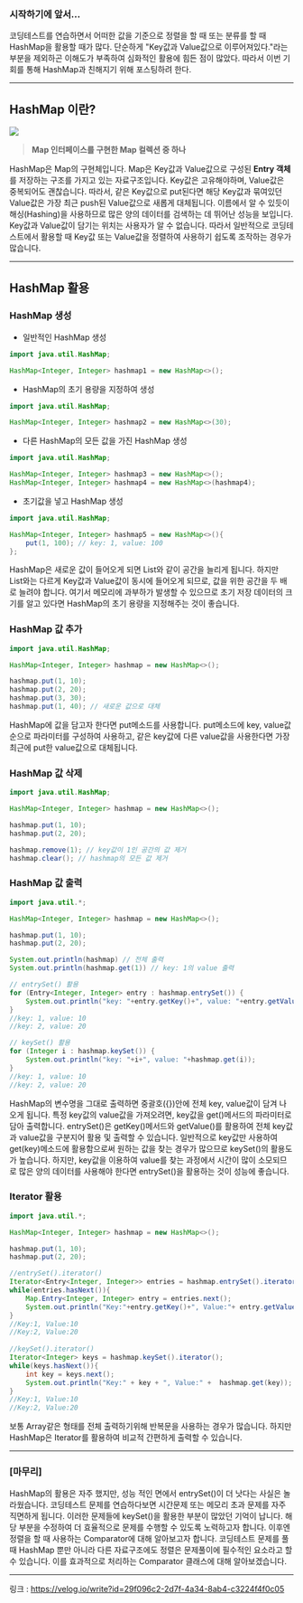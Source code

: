 ### 시작하기에 앞서...
코딩테스트를 연습하면서 어떠한 값을 기준으로 정렬을 할 때 또는 분류를 할 때 HashMap을 활용할 때가 많다. 단순하게 "Key값과 Value값으로 이루어져있다."라는 부분을 제외하곤 이해도가 부족하여 심화적인 활용에 힘든 점이 많았다. 따라서 이번 기회를 통해 HashMap과 친해지기 위해 포스팅하려 한다.

---

## HashMap 이란?
![](https://velog.velcdn.com/images/jjinwo0/post/59a58935-e25b-44a5-8e5d-b350c8119663/image.png)

> **Map 인터페이스를 구현한 Map 컬렉션 중 하나**

HashMap은 Map의 구현체입니다. Map은 Key값과 Value값으로 구성된 **Entry 객체**를 저장하는 구조를 가지고 있는 자료구조입니다. Key값은 고유해야하며, Value값은 중복되어도 괜찮습니다. 따라서, 같은 Key값으로 put된다면 해당 Key값과 묶여있던 Value값은 가장 최근 push된 Value값으로 새롭게 대체됩니다. 이름에서 알 수 있듯이 해싱(Hashing)을 사용하므로 많은 양의 데이터를 검색하는 데 뛰어난 성능을 보입니다. Key값과 Value값이 담기는 위치는 사용자가 알 수 없습니다. 따라서 일반적으로 코딩테스트에서 활용할 때 Key값 또는 Value값을 정렬하여 사용하기 쉽도록 조작하는 경우가 많습니다.

---

## HashMap 활용

### HashMap 생성
- 일반적인 HashMap 생성
``` java
import java.util.HashMap;

HashMap<Integer, Integer> hashmap1 = new HashMap<>();
```

- HashMap의 초기 용량을 지정하여 생성
``` java
import java.util.HashMap;

HashMap<Integer, Integer> hashmap2 = new HashMap<>(30);
```

- 다른 HashMap의 모든 값을 가진 HashMap 생성
``` java
import java.util.HashMap;

HashMap<Integer, Integer> hashmap3 = new HashMap<>();
HashMap<Integer, Integer> hashmap4 = new HashMap<>(hashmap4);
```

- 초기값을 넣고 HashMap 생성
``` java
import java.util.HashMap;

HashMap<Integer, Integer> hashmap5 = new HashMap<>(){
	put(1, 100); // key: 1, value: 100
};
```
HashMap은 새로운 값이 들어오게 되면 List와 같이 공간을 늘리게 됩니다. 하지만 List와는 다르게 Key값과 Value값이 동시에 들어오게 되므로, 값을 위한 공간을 두 배로 늘려야 합니다. 여기서 메모리에 과부하가 발생할 수 있으므로 초기 저장 데이터의 크기를 알고 있다면 HashMap의 초기 용량을 지정해주는 것이 좋습니다.

### HashMap 값 추가
``` java
import java.util.HashMap;

HashMap<Integer, Integer> hashmap = new HashMap<>();

hashmap.put(1, 10);
hashmap.put(2, 20);
hashmap.put(3, 30);
hashmap.put(1, 40); // 새로운 값으로 대체
```
HashMap에 값을 담고자 한다면 put메소드를 사용합니다. put메소드에 key, value값 순으로 파라미터를 구성하여 사용하고, 같은 key값에 다른 value값을 사용한다면 가장 최근에 put한 value값으로 대체됩니다.

### HashMap 값 삭제
``` java
import java.util.HashMap;

HashMap<Integer, Integer> hashmap = new HashMap<>();

hashmap.put(1, 10);
hashmap.put(2, 20);

hashmap.remove(1); // key값이 1인 공간의 값 제거
hashmap.clear(); // hashmap의 모든 값 제거
```

### HashMap 값 출력
``` java
import java.util.*;

HashMap<Integer, Integer> hashmap = new HashMap<>();

hashmap.put(1, 10);
hashmap.put(2, 20);

System.out.println(hashmap) // 전체 출력
System.out.println(hashmap.get(1)) // key: 1의 value 출력

// entrySet() 활용
for (Entry<Integer, Integer> entry : hashmap.entrySet()) {
    System.out.println("key: "+entry.getKey()+", value: "+entry.getValue());
}
//key: 1, value: 10
//key: 2, value: 20

// keySet() 활용
for (Integer i : hashmap.keySet()) {
	System.out.println("key: "+i+", value: "+hashmap.get(i));
}
//key: 1, value: 10
//key: 2, value: 20
```
HashMap의 변수명을 그대로 출력하면 중괄호({})안에 전체 key, value값이 담겨 나오게 됩니다.
특정 key값의 value값을 가져오려면, key값을 get()메서드의 파라미터로 담아 출력합니다.
entrySet()은 getKey()메서드와 getValue()를 활용하여 전체 key값과 value값을 구분지어 활용 및 출력할 수 있습니다.
일반적으로 key값만 사용하여 get(key)메소드에 활용함으로써 원하는 값을 찾는 경우가 많으므로 keySet()의 활용도가 높습니다. 하지만, key값을 이용하여 value를 찾는 과정에서 시간이 많이 소모되므로 많은 양의 데이터를 사용해야 한다면 entrySet()을 활용하는 것이 성능에 좋습니다.

### Iterator 활용
```java
import java.util.*;

HashMap<Integer, Integer> hashmap = new HashMap<>();

hashmap.put(1, 10);
hashmap.put(2, 20);

//entrySet().iterator()
Iterator<Entry<Integer, Integer>> entries = hashmap.entrySet().iterator();
while(entries.hasNext()){
    Map.Entry<Integer, Integer> entry = entries.next();
    System.out.println("Key:"+entry.getKey()+", Value:"+ entry.getValue());
}
//Key:1, Value:10
//Key:2, Value:20
		
//keySet().iterator()
Iterator<Integer> keys = hashmap.keySet().iterator();
while(keys.hasNext()){
    int key = keys.next();
    System.out.println("Key:" + key + ", Value:" +  hashmap.get(key));
}
//Key:1, Value:10
//Key:2, Value:20
```
보통 Array같은 형태를 전체 출력하기위해 반복문을 사용하는 경우가 많습니다. 하지만 HashMap은 Iterator를 활용하여 비교적 간편하게 출력할 수 있습니다.

---

### [마무리]
HashMap의 활용은 자주 했지만, 성능 적인 면에서 entrySet()이 더 낫다는 사실은 놀라웠습니다. 코딩테스트 문제를 연습하다보면 시간문제 또는 메모리 초과 문제를 자주 직면하게 됩니다. 이러한 문제들에 keySet()을 활용한 부분이 많았던 기억이 납니다. 해당 부분을 수정하여 더 효율적으로 문제를 수행할 수 있도록 노력하고자 합니다.
이후엔 정렬을 할 때 사용하는 Comparator에 대해 알아보고자 합니다.
코딩테스트 문제를 풀 때 HashMap 뿐만 아니라 다른 자료구조에도 정렬은 문제풀이에 필수적인 요소라고 할 수 있습니다. 이를 효과적으로 처리하는 Comparator 클래스에 대해 알아보겠습니다.

---

링크 : https://velog.io/write?id=29f096c2-2d7f-4a34-8ab4-c3224f4f0c05
